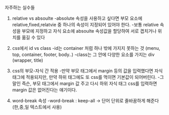 자주하는 실수들

1. relative vs absoulte 
-absolute 속성을 사용하고 싶다면 부모 요소에 relative,fixed,relatvie 중 하나의 속성이 지정되어 있어야 한다.
-보통 relative 속성을 부모에 지정하고 자식 요소에 absoulte 속성값을 할당하여 서로 겹치거나 위치를 옮길 수 있다

2. css에서 id vs class
-id는 container 처럼 하나 밖에 가지지 못하는 것 (menu, top, container, footer, body..)
-class는 그 안에 다양한 요소를 가지는 div (wrapper, title)

3. css의 부모-자식 간 적용
-만약 부모 태그에서 margin 등의 값을 입력했다면 자식태그에 적용되지만, 만약 하위 태그에도 또 css를 먹이면 기본값이 되어버린다.
-그말인 즉슨, 부모 태그에서 margin 값 주고 다시 하위 자식 태그 css를 입력하면 margin 값은 없어진다는 얘기이다. 

4. word-break 속성
-word-break : keep-all -> 단어 단위로 줄바꿈하게 해준다(한,중,일 텍스트에서 사용)
